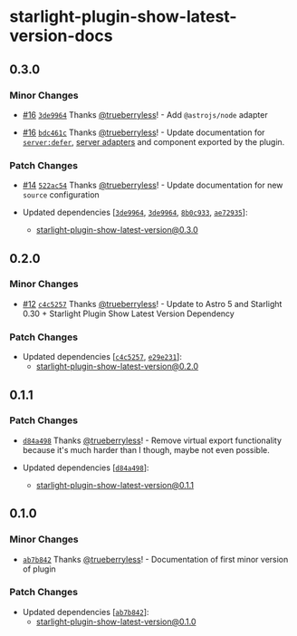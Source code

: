 # starlight-plugin-show-latest-version-docs

## 0.3.0

### Minor Changes

- [#16](https://github.com/trueberryless-org/starlight-plugin-show-latest-version/pull/16) [`3de9964`](https://github.com/trueberryless-org/starlight-plugin-show-latest-version/commit/3de9964f4860928c42754c94e8be1c246b1cc674) Thanks [@trueberryless](https://github.com/trueberryless)! - Add `@astrojs/node` adapter

- [#16](https://github.com/trueberryless-org/starlight-plugin-show-latest-version/pull/16) [`bdc461c`](https://github.com/trueberryless-org/starlight-plugin-show-latest-version/commit/bdc461cc67ff9093795f47127db15952a22c9e22) Thanks [@trueberryless](https://github.com/trueberryless)! - Update documentation for [`server:defer`](https://docs.astro.build/en/reference/directives-reference/#serverdefer), [server adapters](https://docs.astro.build/en/guides/on-demand-rendering/#server-adapters) and component exported by the plugin.

### Patch Changes

- [#14](https://github.com/trueberryless-org/starlight-plugin-show-latest-version/pull/14) [`522ac54`](https://github.com/trueberryless-org/starlight-plugin-show-latest-version/commit/522ac548e141d809e31c73a14ae368aad5a9b1ee) Thanks [@trueberryless](https://github.com/trueberryless)! - Update documentation for new `source` configuration

- Updated dependencies [[`3de9964`](https://github.com/trueberryless-org/starlight-plugin-show-latest-version/commit/3de9964f4860928c42754c94e8be1c246b1cc674), [`3de9964`](https://github.com/trueberryless-org/starlight-plugin-show-latest-version/commit/3de9964f4860928c42754c94e8be1c246b1cc674), [`8b0c933`](https://github.com/trueberryless-org/starlight-plugin-show-latest-version/commit/8b0c933c19b1fc1ed035e85a45168c0ec1b4f3a7), [`ae72935`](https://github.com/trueberryless-org/starlight-plugin-show-latest-version/commit/ae72935cbdca23c5e7d880d4f0c82c57c328e874)]:
  - starlight-plugin-show-latest-version@0.3.0

## 0.2.0

### Minor Changes

- [#12](https://github.com/trueberryless-org/starlight-plugin-show-latest-version/pull/12) [`c4c5257`](https://github.com/trueberryless-org/starlight-plugin-show-latest-version/commit/c4c525794ba68fe9f33d16194c6802632f5cba77) Thanks [@trueberryless](https://github.com/trueberryless)! - Update to Astro 5 and Starlight 0.30 + Starlight Plugin Show Latest Version Dependency

### Patch Changes

- Updated dependencies [[`c4c5257`](https://github.com/trueberryless-org/starlight-plugin-show-latest-version/commit/c4c525794ba68fe9f33d16194c6802632f5cba77), [`e29e231`](https://github.com/trueberryless-org/starlight-plugin-show-latest-version/commit/e29e2318eb36400ee5752017487518f07d091e31)]:
  - starlight-plugin-show-latest-version@0.2.0

## 0.1.1

### Patch Changes

- [`d84a498`](https://github.com/trueberryless-org/starlight-plugin-show-latest-version/commit/d84a4981b81d3c4402834028e0f96f23be4c5a4e) Thanks [@trueberryless](https://github.com/trueberryless)! - Remove virtual export functionality because it's much harder than I though, maybe not even possible.

- Updated dependencies [[`d84a498`](https://github.com/trueberryless-org/starlight-plugin-show-latest-version/commit/d84a4981b81d3c4402834028e0f96f23be4c5a4e)]:
  - starlight-plugin-show-latest-version@0.1.1

## 0.1.0

### Minor Changes

- [`ab7b842`](https://github.com/trueberryless-org/starlight-plugin-show-latest-version/commit/ab7b842691b74692c513ecd5e4557112a7eccca6) Thanks [@trueberryless](https://github.com/trueberryless)! - Documentation of first minor version of plugin

### Patch Changes

- Updated dependencies [[`ab7b842`](https://github.com/trueberryless-org/starlight-plugin-show-latest-version/commit/ab7b842691b74692c513ecd5e4557112a7eccca6)]:
  - starlight-plugin-show-latest-version@0.1.0
